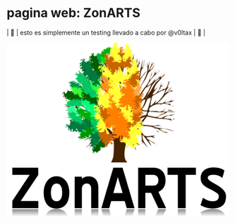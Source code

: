 # pagina web: ZonARTS

| 🧪 | esto es simplemente un testing llevado a cabo por @v0ltax | 🧪 |

![logo zonarts](assets/img/logo.png)
